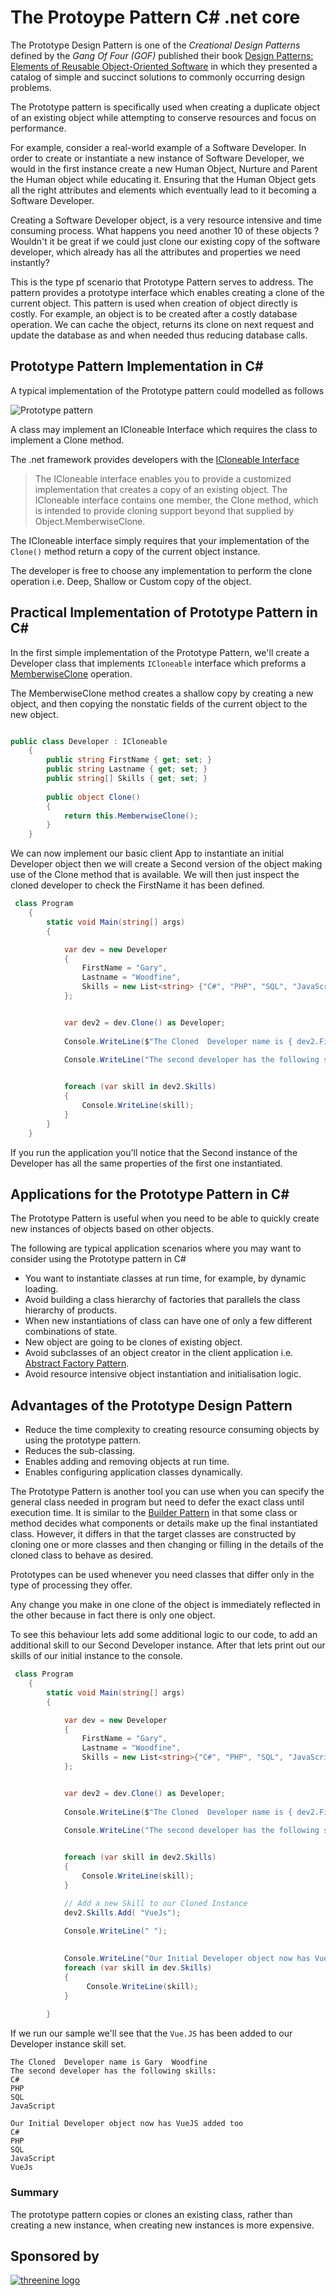 # The Protoype Pattern C# .net core


The Prototype Design Pattern is one of the _Creational Design Patterns_ defined by the _Gang Of Four (GOF)_ published their book [Design Patterns: Elements of Reusable Object-Oriented Software](https://amzn.to/2PwkRfA) in which they presented a catalog of simple and succinct solutions to commonly occurring design problems.

The Prototype pattern is specifically used when creating a duplicate object of an existing object while attempting to conserve resources and focus on performance.

For example, consider a real-world example of a Software Developer. In order to create or instantiate a new instance of Software Developer, we would in the first instance create a new Human Object, Nurture and Parent the Human object while educating it. Ensuring that the Human Object gets all the right attributes and elements which eventually lead to it becoming a Software Developer. 

Creating a Software Developer object, is a very resource intensive and time consuming process. What happens you need another 10 of these objects ?  Wouldn't it be great if we could just clone our existing copy of the software developer, which already has all the attributes and properties we need instantly?

This is the type pf scenario that Prototype Pattern serves to address.  The pattern provides a prototype interface which enables creating a clone of the current object. This pattern is used when creation of object directly is costly. For example, an object is to be created after a costly database operation. We can cache the object, returns its clone on next request and update the database as and when needed thus reducing database calls.

## Prototype Pattern Implementation in C#
A typical implementation of the Prototype pattern could modelled as follows

![Prototype pattern](https://garywoodfine.com/wp-content/uploads/2019/10/Prototype-2.png)

A class may implement an ICloneable Interface which requires the class to implement a Clone method.

The .net framework provides developers with the [ICloneable Interface](https://docs.microsoft.com/en-us/dotnet/api/system.icloneable?view=netcore-3.0) 
 
 >The ICloneable interface enables you to provide a customized implementation that creates a copy of an existing object. The ICloneable interface contains one member, the Clone method, which is intended to provide cloning support beyond that supplied by Object.MemberwiseClone.
>

The ICloneable interface simply requires that your implementation of the `Clone()` method return a copy of the current object instance.

The developer is free to choose any implementation to perform the clone operation i.e. Deep, Shallow or Custom copy of the object.

## Practical Implementation of Prototype Pattern in C#

In the first simple implementation of the Prototype Pattern, we'll create a Developer class that implements `ICloneable` interface which preforms a [MemberwiseClone](https://docs.microsoft.com/en-us/dotnet/api/system.object.memberwiseclone?view=netcore-3.0) operation.

The MemberwiseClone method creates a shallow copy by creating a new object, and then copying the nonstatic fields of the current object to the new object.

```c#

public class Developer : ICloneable
    {
        public string FirstName { get; set; }
        public string Lastname { get; set; }
        public string[] Skills { get; set; }
        
        public object Clone()
        {
            return this.MemberwiseClone();
        }
    }

```  

We can now implement our basic client App to instantiate an initial Developer object then we will create a Second version of the object making use of the Clone method that is available.  We will then just inspect the cloned developer to check the FirstName it has been defined.

```c#
 class Program
    {
        static void Main(string[] args)
        {

            var dev = new Developer
            {
                FirstName = "Gary",
                Lastname = "Woodfine",
                Skills = new List<string> {"C#", "PHP", "SQL", "JavaScript"}
            };


            var dev2 = dev.Clone() as Developer; 
            
            Console.WriteLine($"The Cloned  Developer name is { dev2.FirstName }  { dev2.Lastname }");
            
            Console.WriteLine("The second developer has the following skills: ");


            foreach (var skill in dev2.Skills)
            {
                Console.WriteLine(skill);
            }
        }
    }
```
If you run the application you'll notice that the Second instance of the Developer has all the same properties of the first one instantiated.


## Applications for the Prototype Pattern in C#

The Prototype Pattern is useful when you need to be able to quickly create new instances of objects based on other objects. 

The following are typical application scenarios where you may want to consider using the Prototype pattern in C#


* You want to instantiate classes at run time, for example, by dynamic loading.
* Avoid building a class hierarchy of factories that parallels the class hierarchy of products.
* When new instantiations of class can have one of only a few different combinations of state.
* New object are going to be clones of existing object.
* Avoid subclasses of an object creator in the client application i.e.  [Abstract Factory Pattern](https://garywoodfine.com/abstract-factory-design-pattern/).
* Avoid resource intensive object instantiation and initialisation logic.

## Advantages of the Prototype Design Pattern

* Reduce the time complexity to creating resource consuming objects by using the prototype pattern.
* Reduces the sub-classing.
* Enables adding and removing objects at run time.
* Enables configuring application classes dynamically.

The Prototype Pattern is another tool you can use when you can specify the general class needed in program but need to defer the exact class until execution time. It is similar to the [Builder Pattern](https://garywoodfine.com/the-builder-pattern-net-core/)  in that some class or method decides what components or details make up the final instantiated class. However, it differs in that the target classes are constructed by cloning one or more classes and then changing or filling in the details of the cloned class to behave as desired.

Prototypes can be used whenever you need classes that differ only in the type of processing they offer.

Any change you make in one clone of the object is immediately reflected in the other because in fact there is only one object.  

To see this behaviour lets add some additional logic to our code, to add an additional skill to our Second Developer instance. After that lets print out our skills of our initial instance to the console.

```c#
 class Program
    {
        static void Main(string[] args)
        {

            var dev = new Developer
            {
                FirstName = "Gary",
                Lastname = "Woodfine",
                Skills = new List<string>{"C#", "PHP", "SQL", "JavaScript"}
            };


            var dev2 = dev.Clone() as Developer; 
            
            Console.WriteLine($"The Cloned  Developer name is { dev2.FirstName }  { dev2.Lastname }");
            
            Console.WriteLine("The second developer has the following skills: ");


            foreach (var skill in dev2.Skills)
            {
                Console.WriteLine(skill);
            }

            // Add a new Skill to our Cloned Instance
            dev2.Skills.Add( "VueJs");
            
            Console.WriteLine(" ");
            

            Console.WriteLine("Our Initial Developer object now has VueJS added too");
            foreach (var skill in dev.Skills)
            {
                 Console.WriteLine(skill);
            }
            
        }
```
If we run our sample we'll see that the `Vue.JS` has been added to our Developer instance skill set.

```text
The Cloned  Developer name is Gary  Woodfine
The second developer has the following skills: 
C#
PHP
SQL
JavaScript
 
Our Initial Developer object now has VueJS added too
C#
PHP
SQL
JavaScript
VueJs

``` 
### Summary
 
 The prototype pattern copies or clones an existing class, rather than creating a new instance, when creating new instances is more expensive.

 ## Sponsored by 
 [![threenine logo](http://static.threenine.co.uk/img/github_footer.png)](https://threenine.co.uk/)


 